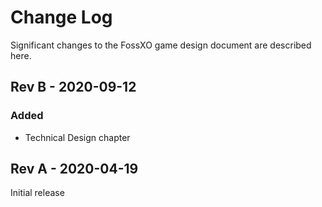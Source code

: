 # Change Log
Significant changes to the FossXO game design document are described here.

## Rev B - 2020-09-12

### Added
* Technical Design chapter

## Rev A - 2020-04-19
Initial release
